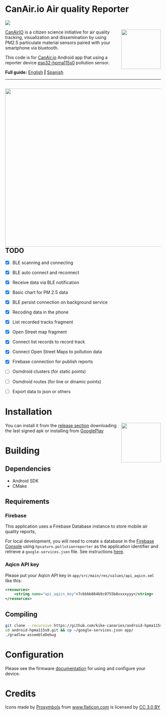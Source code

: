 # CanAir.io Air quality Reporter 

<a href="https://liberapay.com/CanAirIO" target="_blank"><img src="http://img.shields.io/liberapay/receives/CanAirIO.svg?logo=liberapay"></a>

<a href="https://play.google.com/store/apps/details?id=hpsaturn.pollutionreporter" target="_blank"><img src="https://github.com/kike-canaries/android-hpma115s0/blob/master/assets/googleplay/gplayicon.png" align="right" width="128" ></a>

[CanAirIO](https://canair.io) is a citizen science initiative for air quality tracking, visualization and dissemination by using PM2.5 particulate material sensors paired with your smartphone via bluetooth.

This code is for [CanAir.io](https://canair.io) Android app that using a reporter device [esp32-hpma115s0](https://github.com/kike-canaries/esp32-hpma115s0) pollution sensor.

**Full guide:** [English](https://github.com/kike-canaries/esp32-hpma115s0/wiki/Official-Guide-(EN)) **|** [Spanish](https://github.com/kike-canaries/esp32-hpma115s0/wiki/Official-Guide-(ES))

---
<a href="https://github.com/kike-canaries/android-hpma115s0/blob/master/screenshots/main.jpg"><img src="https://github.com/kike-canaries/android-hpma115s0/blob/master/screenshots/main.jpg" align="right" width="512" ></a>
---

## TODO

- [X] BLE scanning and connecting 
- [X] BLE auto connect and reconnect
- [X] Receive data via BLE notification
- [X] Basic chart for PM 2.5 data
- [X] BLE persist connection on background service
- [X] Recoding data in the phone
- [X] List recorded tracks fragment
- [X] Open Street map fragment
- [X] Connect list records to record track
- [X] Connect Open Street Maps to pollution data
- [X] Firebase connection for publish reports
- [ ] Osmdroid clusters (for static points)
- [ ] Osmdroid routes (for line or dinamic points)
- [ ] Export data to json or others


# Installation

<a href="https://play.google.com/store/apps/details?id=hpsaturn.pollutionreporter" target="_blank"><img src="https://github.com/kike-canaries/android-hpma115s0/blob/master/assets/googleplay/gplayicon.png" align="right" width="128" ></a>

You can install it from the [release section](https://github.com/kike-canaries/esp32-hpma115s0/releases) downloading the last signed apk or installing from [GooglePlay](https://play.google.com/store/apps/details?id=hpsaturn.pollutionreporter)

# Building

## Dependencies

- Android SDK
- CMake

## Requirements

### Firebase

This application uses a Firebase Database instance to store mobile air quality reports, 

For local development, you will need to create a database in the [Firebase Console](https://console.firebase.google.com/) using `hpsaturn.pollutionreporter` as the application identifier and retrieve a `google-services.json` file. See instructions [here](https://support.google.com/firebase/answer/7015592?hl=en).

### Aqicn API key

Please put your Aqicn API key in `app/src/main/res/values/api_aqicn.xml` like this:

``` xml
<resources>
    <string name="api_aqicn_key">7cbbbb864b9c0755b8xxxxyyy</string>
</resources>
```

## Compiling

```bash
git clone --recursive https://github.com/kike-canaries/android-hpma115s0.git
cd android-hpma115s0.git && cp ~/google-services.json app/
./gradlew assembleDebug
```

# Configuration

Please see the firmware [documentation](https://github.com/kike-canaries/esp32-hpma115s0/wiki/Official-Guide-(EN)#using-canairio-app) for using and configure your device.

# Credits

<div>Icons made by <a href="https://www.flaticon.com/authors/prosymbols" title="Prosymbols">Prosymbols</a> from <a href="https://www.flaticon.com/" title="Flaticon">www.flaticon.com</a> is licensed by <a href="http://creativecommons.org/licenses/by/3.0/" title="Creative Commons BY 3.0" target="_blank">CC 3.0 BY</a></div>
